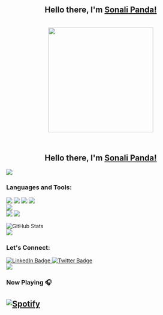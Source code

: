 ### <h2 align="center">Hello there, I'm [Sonali Panda!](https://www.linkedin.com/in/sonali-panda-69b331292/)</h2>
<!-- <a href="https://www.linkedin.com/in/sonali-panda-69b331292/">
  <img align="left" width="24px" src="https://cdn.simpleicons.org/linkedin"  />
</a>
<a href="mailto:sonalipandakunu123@gmail.com">
  <img align="left" width="26px" src="https://cdn.simpleicons.org/gmail" />
</a> -->
<p align="center">
<br><img src="https://user-images.githubusercontent.com/74038190/221352975-94759904-aa4c-4032-a8ab-b546efb9c478.gif" width="280px"><br><br>
</p>

# <h2 align="center">Hello there, I'm [Sonali Panda!](https://www.linkedin.com/in/sonali-panda-69b331292/)</h2>
<img src="https://user-images.githubusercontent.com/73097560/115834477-dbab4500-a447-11eb-908a-139a6edaec5c.gif">

### <h3 align="left">Languages and Tools:</h3>
 
[![](https://img.shields.io/badge/html--E34F26?style=for-the-badge&logo=HTML5)](#) 
[![](https://img.shields.io/badge/CSS--1572B6?style=for-the-badge&logo=CSS3)](#) 
[![](https://img.shields.io/badge/JavaScript--F7DF1E?style=for-the-badge&logo=JavaScript)](#) 
[![](https://img.shields.io/badge/Bootstrap--7952B3?style=for-the-badge&logo=Bootstrap)](#)  
[![](https://img.shields.io/badge/git--F05032?style=for-the-badge&logo=git)](#)  
[![](https://img.shields.io/badge/MySQL--4479A1?style=for-the-badge&logo=MySQL)](#) 
<img src="https://user-images.githubusercontent.com/73097560/115834477-dbab4500-a447-11eb-908a-139a6edaec5c.gif">

<!--![Sonali's GitHub stats](https://github-readme-stats.vercel.app/api?username=sonali0522&show_icons=true&theme=radical)-->
![GitHub Stats](https://github-readme-stats.vercel.app/api/top-langs?username=sonali0522&show_icons=true&locale=en&layout=compact)
<br />
<img src="https://user-images.githubusercontent.com/73097560/115834477-dbab4500-a447-11eb-908a-139a6edaec5c.gif">
### <h3 align="left">Let's Connect:</h3>
<div id="badges" align = "left">
  <a href="https://www.linkedin.com/in/sonali-panda-69b331292/">
    <img src="https://img.shields.io/badge/LinkedIn-blue?style=for-the-badge&logo=linkedin&logoColor=white" alt="LinkedIn Badge"/>
  </a>
  <a href="https://twitter.com/chandanck22">
    <img src="https://img.shields.io/badge/X-000000?style=for-the-badge&logo=x&logoColor=white" alt="Twitter Badge"/>
  </a>
  
<br />
<img src="https://user-images.githubusercontent.com/73097560/115834477-dbab4500-a447-11eb-908a-139a6edaec5c.gif">

<!-- <p align="center">
 <img src="https://github.com/sonali0522/sonali0522/blob/main/quote.jpg" alt="quote"/>
</p> -->

### Now Playing 🎧

[![Spotify](https://github-readme-remake.vercel.app/api/spotify)](https://open.spotify.com/user/31fhve63e5rj4vhji225c23ebktq?si=zMgndxPzQAu1RO4P9z7rng)
<br/>
---

